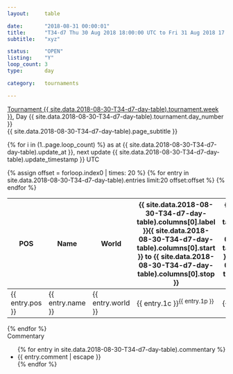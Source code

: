 ```yaml
---
layout: 	table

date: 		"2018-08-31 00:00:01"
title: 		"T34-d7 Thu 30 Aug 2018 18:00:00 UTC to Fri 31 Aug 2018 17:59:59 UTC"
subtitle: 	"xyz"

status:     "OPEN"
listing:    "Y"
loop_count: 3
type:       day

category: 	tournaments

---
```

<div class="table_header">
  <span class="table_title">
    <a href="">Tournament {{ site.data.2018-08-30-T34-d7-day-table).tournament.week }}</a>, Day {{ site.data.2018-08-30-T34-d7-day-table).tournament.day_number }}
    </span><br>
  <span class="table_subtitle">{{ site.data.2018-08-30-T34-d7-day-table).page_subtitle }}</span>  
</div>

{% for i in (1..page.loop_count) %}
<span class="table_nextupdate">as at {{ site.data.2018-08-30-T34-d7-day-table).update_at }}, next update {{ site.data.2018-08-30-T34-d7-day-table).update_timestamp }} UTC</span> 
<table class="day_table">
  <colgroup>
    <col style="width:18px">
    <col style="width:55px">
    <col style="width:55px">
    <col style="width:10px">
    <col style="width:10px">
    <col style="width:10px">
    <col style="width:10px">
    <col style="width:10px">
    <col style="width:10px">
    <col style="width:10px">
    <col style="width:10px">
    <col style="width:10px">
    <col style="width:10px">
    <col style="width:10px">
    <col style="width:10px">
    <col style="width:10px">
    <col style="width:10px">
    <col style="width:10px">
    <col style="width:10px">
    <col style="width:10px">
    <col style="width:10px">
    <col style="width:10px">
    <col style="width:10px">
    <col style="width:10px">
    <col style="width:10px">
    <col style="width:10px">
    <col style="width:10px">
    <col style="width:18px">
  </colgroup>  
  <thead>
    <tr>
        <th>POS</th>
        <th class="AlignLeft">Name</th>
        <th class="AlignLeft">World</th>
        <th><a class="hideDisplay">{{ site.data.2018-08-30-T34-d7-day-table).columns[0].label }}<span class="showDisplayOnHover">{{ site.data.2018-08-30-T34-d7-day-table).columns[0].start }} to {{ site.data.2018-08-30-T34-d7-day-table).columns[0].stop }}</span></a></th>
        <th><a class="hideDisplay">{{ site.data.2018-08-30-T34-d7-day-table).columns[1].label }}<span class="showDisplayOnHover">{{ site.data.2018-08-30-T34-d7-day-table).columns[1].start }} to {{ site.data.2018-08-30-T34-d7-day-table).columns[1].stop }}</span></a></th>
        <th><a class="hideDisplay">{{ site.data.2018-08-30-T34-d7-day-table).columns[2].label }}<span class="showDisplayOnHover">{{ site.data.2018-08-30-T34-d7-day-table).columns[2].start }} to {{ site.data.2018-08-30-T34-d7-day-table).columns[2].stop }}</span></a></th>
        <th><a class="hideDisplay">{{ site.data.2018-08-30-T34-d7-day-table).columns[3].label }}<span class="showDisplayOnHover">{{ site.data.2018-08-30-T34-d7-day-table).columns[3].start }} to {{ site.data.2018-08-30-T34-d7-day-table).columns[3].stop }}</span></a></th>
        <th><a class="hideDisplay">{{ site.data.2018-08-30-T34-d7-day-table).columns[4].label }}<span class="showDisplayOnHover">{{ site.data.2018-08-30-T34-d7-day-table).columns[4].start }} to {{ site.data.2018-08-30-T34-d7-day-table).columns[4].stop }}</span></a></th>
        <th><a class="hideDisplay">{{ site.data.2018-08-30-T34-d7-day-table).columns[5].label }}<span class="showDisplayOnHover">{{ site.data.2018-08-30-T34-d7-day-table).columns[5].start }} to {{ site.data.2018-08-30-T34-d7-day-table).columns[5].stop }}</span></a></th>
        <th><a class="hideDisplay">{{ site.data.2018-08-30-T34-d7-day-table).columns[6].label }}<span class="showDisplayOnHover">{{ site.data.2018-08-30-T34-d7-day-table).columns[6].start }} to {{ site.data.2018-08-30-T34-d7-day-table).columns[6].stop }}</span></a></th>
        <th><a class="hideDisplay">{{ site.data.2018-08-30-T34-d7-day-table).columns[7].label }}<span class="showDisplayOnHover">{{ site.data.2018-08-30-T34-d7-day-table).columns[7].start }} to {{ site.data.2018-08-30-T34-d7-day-table).columns[7].stop }}</span></a></th>
        <th><a class="hideDisplay">{{ site.data.2018-08-30-T34-d7-day-table).columns[8].label }}<span class="showDisplayOnHover">{{ site.data.2018-08-30-T34-d7-day-table).columns[8].start }} to {{ site.data.2018-08-30-T34-d7-day-table).columns[8].stop }}</span></a></th>
        <th><a class="hideDisplay">{{ site.data.2018-08-30-T34-d7-day-table).columns[9].label }}<span class="showDisplayOnHover">{{ site.data.2018-08-30-T34-d7-day-table).columns[9].start }} to {{ site.data.2018-08-30-T34-d7-day-table).columns[9].stop }}</span></a></th>
        <th><a class="hideDisplay">{{ site.data.2018-08-30-T34-d7-day-table).columns[10].label }}<span class="showDisplayOnHover">{{ site.data.2018-08-30-T34-d7-day-table).columns[10].start }} to {{ site.data.2018-08-30-T34-d7-day-table).columns[10].stop }}</span></a></th>
        <th><a class="hideDisplay">{{ site.data.2018-08-30-T34-d7-day-table).columns[11].label }}<span class="showDisplayOnHover">{{ site.data.2018-08-30-T34-d7-day-table).columns[11].start }} to {{ site.data.2018-08-30-T34-d7-day-table).columns[11].stop }}</span></a></th>
        <th><a class="hideDisplay">{{ site.data.2018-08-30-T34-d7-day-table).columns[12].label }}<span class="showDisplayOnHover">{{ site.data.2018-08-30-T34-d7-day-table).columns[12].start }} to {{ site.data.2018-08-30-T34-d7-day-table).columns[12].stop }}</span></a></th>
        <th><a class="hideDisplay">{{ site.data.2018-08-30-T34-d7-day-table).columns[13].label }}<span class="showDisplayOnHover">{{ site.data.2018-08-30-T34-d7-day-table).columns[13].start }} to {{ site.data.2018-08-30-T34-d7-day-table).columns[13].stop }}</span></a></th>
        <th><a class="hideDisplay">{{ site.data.2018-08-30-T34-d7-day-table).columns[14].label }}<span class="showDisplayOnHover">{{ site.data.2018-08-30-T34-d7-day-table).columns[14].start }} to {{ site.data.2018-08-30-T34-d7-day-table).columns[14].stop }}</span></a></th>
        <th><a class="hideDisplay">{{ site.data.2018-08-30-T34-d7-day-table).columns[15].label }}<span class="showDisplayOnHover">{{ site.data.2018-08-30-T34-d7-day-table).columns[15].start }} to {{ site.data.2018-08-30-T34-d7-day-table).columns[15].stop }}</span></a></th>
        <th><a class="hideDisplay">{{ site.data.2018-08-30-T34-d7-day-table).columns[16].label }}<span class="showDisplayOnHover">{{ site.data.2018-08-30-T34-d7-day-table).columns[16].start }} to {{ site.data.2018-08-30-T34-d7-day-table).columns[16].stop }}</span></a></th>
        <th><a class="hideDisplay">{{ site.data.2018-08-30-T34-d7-day-table).columns[17].label }}<span class="showDisplayOnHover">{{ site.data.2018-08-30-T34-d7-day-table).columns[17].start }} to {{ site.data.2018-08-30-T34-d7-day-table).columns[17].stop }}</span></a></th>
        <th><a class="hideDisplay">{{ site.data.2018-08-30-T34-d7-day-table).columns[18].label }}<span class="showDisplayOnHover">{{ site.data.2018-08-30-T34-d7-day-table).columns[18].start }} to {{ site.data.2018-08-30-T34-d7-day-table).columns[18].stop }}</span></a></th>
        <th><a class="hideDisplay">{{ site.data.2018-08-30-T34-d7-day-table).columns[19].label }}<span class="showDisplayOnHover">{{ site.data.2018-08-30-T34-d7-day-table).columns[19].start }} to {{ site.data.2018-08-30-T34-d7-day-table).columns[19].stop }}</span></a></th>
        <th><a class="hideDisplay">{{ site.data.2018-08-30-T34-d7-day-table).columns[20].label }}<span class="showDisplayOnHover">{{ site.data.2018-08-30-T34-d7-day-table).columns[20].start }} to {{ site.data.2018-08-30-T34-d7-day-table).columns[20].stop }}</span></a></th>
        <th><a class="hideDisplay">{{ site.data.2018-08-30-T34-d7-day-table).columns[21].label }}<span class="showDisplayOnHover">{{ site.data.2018-08-30-T34-d7-day-table).columns[21].start }} to {{ site.data.2018-08-30-T34-d7-day-table).columns[21].stop }}</span></a></th>
        <th><a class="hideDisplay">{{ site.data.2018-08-30-T34-d7-day-table).columns[22].label }}<span class="showDisplayOnHover">{{ site.data.2018-08-30-T34-d7-day-table).columns[22].start }} to {{ site.data.2018-08-30-T34-d7-day-table).columns[22].stop }}</span></a></th>
        <th><a class="hideDisplay">{{ site.data.2018-08-30-T34-d7-day-table).columns[23].label }}<span class="showDisplayOnHover">{{ site.data.2018-08-30-T34-d7-day-table).columns[23].start }} to {{ site.data.2018-08-30-T34-d7-day-table).columns[23].stop }}</span></a></th>
        <th>Total</th>
    </tr>
  </thead>
  {% assign offset = forloop.index0 | times: 20 %}
<tbody>
{% for entry in site.data.2018-08-30-T34-d7-day-table).entries limit:20 offset:offset %}
  <tr>
    <td class="pl{{ entry.pos }}">{{ entry.pos }}</td>
    <td class="AlignLeft">{{ entry.name }}</td>
    <td class="AlignLeft">{{ entry.world }}</td>
    <td class="pl{{ entry.1p }}">{{ entry.1c }}<sup>{{ entry.1p }}</sup></td>
    <td class="pl{{ entry.2p }}">{{ entry.2c }}<sup>{{ entry.2p }}</sup></td>
    <td class="pl{{ entry.3p }}">{{ entry.3c }}<sup>{{ entry.3p }}</sup></td>
    <td class="pl{{ entry.4p }}">{{ entry.4c }}<sup>{{ entry.4p }}</sup></td>
    <td class="pl{{ entry.5p }}">{{ entry.5c }}<sup>{{ entry.5p }}</sup></td>
    <td class="pl{{ entry.6p }}">{{ entry.6c }}<sup>{{ entry.6p }}</sup></td>
    <td class="pl{{ entry.7p }}">{{ entry.7c }}<sup>{{ entry.7p }}</sup></td>
    <td class="pl{{ entry.8p }}">{{ entry.8c }}<sup>{{ entry.8p }}</sup></td>
    <td class="pl{{ entry.9p }}">{{ entry.9c }}<sup>{{ entry.9p }}</sup></td>
    <td class="pl{{ entry.10p }}">{{ entry.10c }}<sup>{{ entry.10p }}</sup></td>
    <td class="pl{{ entry.11p }}">{{ entry.11c }}<sup>{{ entry.11p }}</sup></td>
    <td class="pl{{ entry.12p }}">{{ entry.12c }}<sup>{{ entry.12p }}</sup></td>
    <td class="pl{{ entry.13p }}">{{ entry.13c }}<sup>{{ entry.13p }}</sup></td>
    <td class="pl{{ entry.14p }}">{{ entry.14c }}<sup>{{ entry.14p }}</sup></td>
    <td class="pl{{ entry.15p }}">{{ entry.15c }}<sup>{{ entry.15p }}</sup></td>
    <td class="pl{{ entry.16p }}">{{ entry.16c }}<sup>{{ entry.16p }}</sup></td>
    <td class="pl{{ entry.17p }}">{{ entry.17c }}<sup>{{ entry.17p }}</sup></td>
    <td class="pl{{ entry.18p }}">{{ entry.18c }}<sup>{{ entry.18p }}</sup></td>
    <td class="pl{{ entry.19p }}">{{ entry.19c }}<sup>{{ entry.19p }}</sup></td>
    <td class="pl{{ entry.20p }}">{{ entry.20c }}<sup>{{ entry.20p }}</sup></td>
    <td class="pl{{ entry.21p }}">{{ entry.21c }}<sup>{{ entry.21p }}</sup></td>
    <td class="pl{{ entry.22p }}">{{ entry.22c }}<sup>{{ entry.22p }}</sup></td>
    <td class="pl{{ entry.23p }}">{{ entry.23c }}<sup>{{ entry.23p }}</sup></td>
    <td class="pl{{ entry.24p }}">{{ entry.24c }}<sup>{{ entry.24p }}</sup></td>
    <td>{{ entry.total }}</td>
  </tr>
{% endfor %}  
</tbody>
</table>
<div class="leaderboard"></div>
{% endfor %}

<div class="commentary">
  <span class="commentary_title">Commentary</span>
  <ul>
    {% for entry in site.data.2018-08-30-T34-d7-day-table).commentary %}
    <li class="commentary_list">{{ entry.comment | escape }}</li>
    {% endfor %}
  </ul>
</div>



